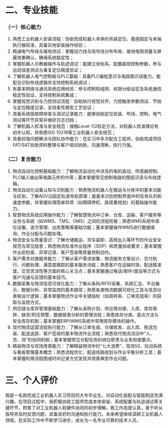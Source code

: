 # 二、专业技能

### （一）核心能力

1. 熟悉工业机器人安装流程：协助完成机器人本体的吊装定位、基座固定与末端执行器校准，具备实地安装操作经验；
2. 精通电气布线与接地测试：掌握动力线与信号线分布布局、接地电阻测量与屏蔽效果确认，确保系统稳定性；
3. 掌握机器人示教器操作与轨迹调试：能建立坐标系、配置路径控制参数，参与运动误差测试与重复定位精度验证；
4. 了解机器人电气控制板与PLC基础：具备PLC编程意识与电路图识读能力，能配合识别布线逻辑并支持控制系统调试；
5. 有基本网络与通讯系统应用经验：参与控制柜组网、权限分级设定及系统通信稳定性验证，支持控制系统集成；
6. 掌握视觉识别与力控测试流程：协助执行视觉对齐、力控触发参数测试、节拍与定位精度记录，支持柔性换型工艺验证；
7. 具备系统级故障排查与调试记录能力：能够协助定位安装、布线、控制、电气测试等环节异常并做好日志归档；
8. 了解机器人校准与安全规范：接触Level-1/2标定方法，对机器人校准理论有初步认知，并熟悉ISO 10218等工业机器人安全规范；
9. 具备较强问题解决与团队协作能力：在实习中多次配合工程师，协助完成项目FAT/SAT验收资料整理与客户培训协助，沟通清晰，执行力强。

### （二）复合能力

1. 物流自动化控制基础能力：了解物流自动化中涉及的电机驱动、传感器控制、PLC输入输出等电路元件的作用；基本掌握常见控制电路的图纸识读与布线逻辑。
2. 物流自动化设备认知与识别能力：熟悉物流机器人在搬运与分拣中的基本功能与区别，了解AGV沿固定轨道导航原理；能基本识别控制界面中的任务队列和速度参数，并掌握处理简单异常（如障碍停机、路径重规划）的基础操作能力。
3. 智慧物流系统应用操作能力：了解智慧物流中订单、仓库、运输、客户服务等业务与系统（如WMS、TMS、OMS）之间的流程衔接；熟悉WMS系统中库位设置、波次管理、出库策略等基础功能；基本掌握操作WMS进行数据查询、作业分配与问题处理。
4. 物流安全与质量意识：了解仓储搬运、货车装卸、高频出入等环节的作业安全规范与常见隐患；熟悉物流标准作业程序（SOP）和质量验收要求；基本掌握作业前检查、异常记录、客户签收等质量控制动作。
5. 客户需求对接服务能力：了解从客户需求收集、物流服务方案设计、交付执行、问题处理、满意度跟踪的基本服务流程；熟悉客户在运输时效、配送精准度、交货灵活性等方面的核心关注点；基本掌握通过电话/邮件/面谈等方式与客户沟通与反馈的基本技巧。
6. 数据采集与物流信息可视化能力：了解从条码/RFID采集、系统汇总、平台展示、数据分析、异常监控的基本路径；熟悉各类物流数据可视化工具与信息仪表板设计逻辑；基本掌握物流作业中关键指标（如周转率、订单完成率）的获取与监控方式。
7. 供应链与库存管理基础能力：了解从采购计划、供应商对接、入库、库存周转、缺货/积压预警、数据报表分析的管理流程；熟悉库存分类、盘点方法与安全库存机制；基本掌握ERP/WMS系统中常用库存模块的操作。
8. 现代物流运营流程执行能力：了解从订单生成、仓储收发、出入库、拣选包装、配送追踪、客户签收的基本物流作业流程；熟悉现代物流活动中“人、货、场”的协同机制；基本掌握常见仓配任务的岗位职责与业务衔接要点。
9. 精益物流与现场改善能力：了解精益物流中的“七大浪费”、现场5S、拉动系统与看板管理基本概念；熟悉流程优化、配送线路规划与作业平衡分析工具；基本掌握利用流程图或时间记录方式发现并改善典型作业问题。

# 三、个人评价

我是一名刚完成工业机器人实习项目的大专毕业生，对自动化装配与智能制造充满兴趣。在项目过程中，我积极协助工程师完成本体安装、系统配置与轨迹调试等关键环节，积累了对工业机器人软硬件协同的初步理解。我工作态度认真，善于听从指导并及时反馈问题，具备良好的沟通和执行能力。未来希望继续深耕工业机器人领域，在实际工作中不断学习进步，成长为一名专业可靠的技术人员。